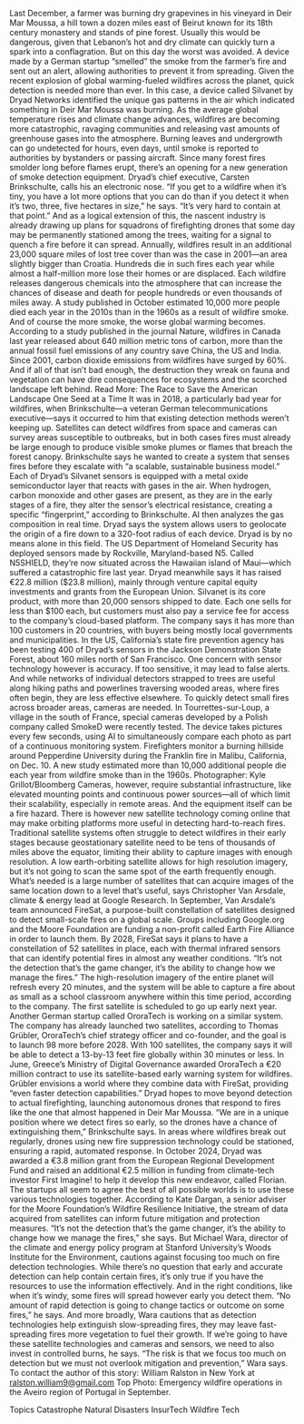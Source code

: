 Last December, a farmer was burning dry grapevines in his vineyard in Deir Mar Moussa, a hill town a dozen miles east of Beirut known for its 18th century monastery and stands of pine forest. Usually this would be dangerous, given that Lebanon’s hot and dry climate can quickly turn a spark into a conflagration.
But on this day the worst was avoided. A device made by a German startup “smelled” the smoke from the farmer’s fire and sent out an alert, allowing authorities to prevent it from spreading. Given the recent explosion of global warming-fueled wildfires across the planet, quick detection is needed more than ever. In this case, a device called Silvanet by Dryad Networks identified the unique gas patterns in the air which indicated something in Deir Mar Moussa was burning.
As the average global temperature rises and climate change advances, wildfires are becoming more catastrophic, ravaging communities and releasing vast amounts of greenhouse gases into the atmosphere. Burning leaves and undergrowth can go undetected for hours, even days, until smoke is reported to authorities by bystanders or passing aircraft.
Since many forest fires smolder long before flames erupt, there’s an opening for a new generation of smoke detection equipment. Dryad’s chief executive, Carsten Brinkschulte, calls his an electronic nose. “If you get to a wildfire when it’s tiny, you have a lot more options that you can do than if you detect it when it’s two, three, five hectares in size,” he says. “It’s very hard to contain at that point.”
And as a logical extension of this, the nascent industry is already drawing up plans for squadrons of firefighting drones that some day may be permanently stationed among the trees, waiting for a signal to quench a fire before it can spread.
Annually, wildfires result in an additional 23,000 square miles of lost tree cover than was the case in 2001—an area slightly bigger than Croatia. Hundreds die in such fires each year while almost a half-million more lose their homes or are displaced. Each wildfire releases dangerous chemicals into the atmosphere that can increase the chances of disease and death for people hundreds or even thousands of miles away. A study published in October estimated 10,000 more people died each year in the 2010s than in the 1960s as a result of wildfire smoke.
And of course the more smoke, the worse global warming becomes. According to a study published in the journal Nature, wildfires in Canada last year released about 640 million metric tons of carbon, more than the annual fossil fuel emissions of any country save China, the US and India. Since 2001, carbon dioxide emissions from wildfires have surged by 60%. And if all of that isn’t bad enough, the destruction they wreak on fauna and vegetation can have dire consequences for ecosystems and the scorched landscape left behind.
Read More: The Race to Save the American Landscape One Seed at a Time
It was in 2018, a particularly bad year for wildfires, when Brinkschulte—a veteran German telecommunications executive—says it occurred to him that existing detection methods weren’t keeping up. Satellites can detect wildfires from space and cameras can survey areas susceptible to outbreaks, but in both cases fires must already be large enough to produce visible smoke plumes or flames that breach the forest canopy.
Brinkschulte says he wanted to create a system that senses fires before they escalate with “a scalable, sustainable business model.” Each of Dryad’s Silvanet sensors is equipped with a metal oxide semiconductor layer that reacts with gases in the air. When hydrogen, carbon monoxide and other gases are present, as they are in the early stages of a fire, they alter the sensor’s electrical resistance, creating a specific “fingerprint,” according to Brinkschulte. AI then analyzes the gas composition in real time. Dryad says the system allows users to geolocate the origin of a fire down to a 320-foot radius of each device.
Dryad is by no means alone in this field. The US Department of Homeland Security has deployed sensors made by Rockville, Maryland-based N5. Called N5SHIELD, they’re now situated across the Hawaiian island of Maui—which suffered a catastrophic fire last year. Dryad meanwhile says it has raised €22.8 million ($23.8 million), mainly through venture capital equity investments and grants from the European Union. Silvanet is its core product, with more than 20,000 sensors shipped to date. Each one sells for less than $100 each, but customers must also pay a service fee for access to the company’s cloud-based platform.
The company says it has more than 100 customers in 20 countries, with buyers being mostly local governments and municipalities. In the US, California’s state fire prevention agency has been testing 400 of Dryad’s sensors in the Jackson Demonstration State Forest, about 160 miles north of San Francisco.
One concern with sensor technology however is accuracy. If too sensitive, it may lead to false alerts. And while networks of individual detectors strapped to trees are useful along hiking paths and powerlines traversing wooded areas, where fires often begin, they are less effective elsewhere. To quickly detect small fires across broader areas, cameras are needed.
In Tourrettes-sur-Loup, a village in the south of France, special cameras developed by a Polish company called SmokeD were recently tested. The device takes pictures every few seconds, using AI to simultaneously compare each photo as part of a continuous monitoring system.
Firefighters monitor a burning hillside around Pepperdine University during the Franklin fire in Malibu, California, on Dec. 10. A new study estimated more than 10,000 additional people die each year from wildfire smoke than in the 1960s. Photographer: Kyle Grillot/Bloomberg
Cameras, however, require substantial infrastructure, like elevated mounting points and continuous power sources—all of which limit their scalability, especially in remote areas. And the equipment itself can be a fire hazard.
There is however new satellite technology coming online that may make orbiting platforms more useful in detecting hard-to-reach fires. Traditional satellite systems often struggle to detect wildfires in their early stages because geostationary satellite need to be tens of thousands of miles above the equator, limiting their ability to capture images with enough resolution. A low earth-orbiting satellite allows for high resolution imagery, but it’s not going to scan the same spot of the earth frequently enough. What’s needed is a large number of satellites that can acquire images of the same location down to a level that’s useful, says Christopher Van Arsdale, climate & energy lead at Google Research.
In September, Van Arsdale’s team announced FireSat, a purpose-built constellation of satellites designed to detect small-scale fires on a global scale. Groups including Google.org and the Moore Foundation are funding a non-profit called Earth Fire Alliance in order to launch them. By 2028, FireSat says it plans to have a constellation of 52 satellites in place, each with thermal infrared sensors that can identify potential fires in almost any weather conditions.
“It’s not the detection that’s the game changer, it’s the ability to change how we manage the fires.”
The high-resolution imagery of the entire planet will refresh every 20 minutes, and the system will be able to capture a fire about as small as a school classroom anywhere within this time period, according to the company. The first satellite is scheduled to go up early next year.
Another German startup called OroraTech is working on a similar system. The company has already launched two satellites, according to Thomas Grübler, OroraTech’s chief strategy officer and co-founder, and the goal is to launch 98 more before 2028. With 100 satellites, the company says it will be able to detect a 13-by-13 feet fire globally within 30 minutes or less.
In June, Greece’s Ministry of Digital Governance awarded OroraTech a €20 million contract to use its satellite-based early warning system for wildfires. Grübler envisions a world where they combine data with FireSat, providing “even faster detection capabilities.”
Dryad hopes to move beyond detection to actual firefighting, launching autonomous drones that respond to fires like the one that almost happened in Deir Mar Moussa. “We are in a unique position where we detect fires so early, so the drones have a chance of extinguishing them,” Brinkschulte says.
In areas where wildfires break out regularly, drones using new fire suppression technology could be stationed, ensuring a rapid, automated response. In October 2024, Dryad was awarded a €3.8 million grant from the European Regional Development Fund and raised an additional €2.5 million in funding from climate-tech investor First Imagine! to help it develop this new endeavor, called Florian.
The startups all seem to agree the best of all possible worlds is to use these various technologies together. According to Kate Dargan, a senior adviser for the Moore Foundation’s Wildfire Resilience Initiative, the stream of data acquired from satellites can inform future mitigation and protection measures. “It’s not the detection that’s the game changer, it’s the ability to change how we manage the fires,” she says.
But Michael Wara, director of the climate and energy policy program at Stanford University’s Woods Institute for the Environment, cautions against focusing too much on fire detection technologies. While there’s no question that early and accurate detection can help contain certain fires, it’s only true if you have the resources to use the information effectively. And in the right conditions, like when it’s windy, some fires will spread however early you detect them. “No amount of rapid detection is going to change tactics or outcome on some fires,” he says.
And more broadly, Wara cautions that as detection technologies help extinguish slow-spreading fires, they may leave fast-spreading fires more vegetation to fuel their growth. If we’re going to have these satellite technologies and cameras and sensors, we need to also invest in controlled burns, he says. “The risk is that we focus too much on detection but we must not overlook mitigation and prevention,” Wara says.
To contact the author of this story:
William Ralston in New York at ralston.william9@gmail.com
Top Photo: Emergency wildfire operations in the Aveiro region of Portugal in September.

Topics
Catastrophe
Natural Disasters
InsurTech
Wildfire
Tech
